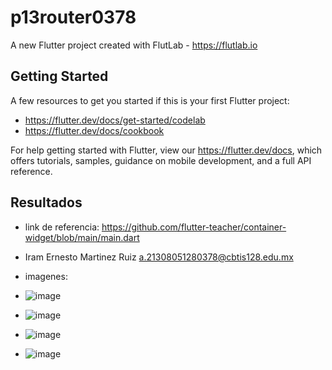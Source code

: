 # p13router0378

A new Flutter project created with FlutLab - https://flutlab.io

## Getting Started

A few resources to get you started if this is your first Flutter project:

- https://flutter.dev/docs/get-started/codelab
- https://flutter.dev/docs/cookbook

For help getting started with Flutter, view our
https://flutter.dev/docs, which offers tutorials,
samples, guidance on mobile development, and a full API reference.

## Resultados

- link de referencia: https://github.com/flutter-teacher/container-widget/blob/main/main.dart
- Iram Ernesto Martinez Ruiz a.21308051280378@cbtis128.edu.mx

- imagenes:
- ![image](https://github.com/MartinezI128/P15-Rutasv2-0378/assets/147106433/dab5364b-a1a0-41cb-9e7f-76712e7ac318)
- ![image](https://github.com/MartinezI128/P15-Rutasv2-0378/assets/147106433/cdb0963f-83c1-492a-a0d5-0c59aa66f3b0)
- ![image](https://github.com/MartinezI128/P15-Rutasv2-0378/assets/147106433/d6e526fd-4a8f-486b-8fa2-dbb9d3c5e255)
- ![image](https://github.com/MartinezI128/P15-Rutasv2-0378/assets/147106433/63de8b81-cb3b-4de3-9964-3471a51437ee)




